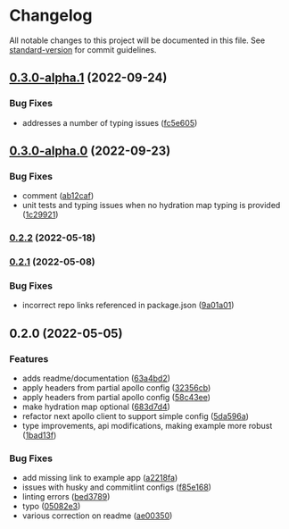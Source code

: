 # Changelog

All notable changes to this project will be documented in this file. See [standard-version](https://github.com/conventional-changelog/standard-version) for commit guidelines.

## [0.3.0-alpha.1](https://github.com/platypusrex/nextjs-apollo-client/compare/@release/0.3.0-alpha.0...@release/0.3.0-alpha.1) (2022-09-24)


### Bug Fixes

* addresses a number of typing issues ([fc5e605](https://github.com/platypusrex/nextjs-apollo-client/commit/fc5e605f5403bd7cb9bd4166df959c04aeb49bf3))

## [0.3.0-alpha.0](https://github.com/platypusrex/nextjs-apollo-client/compare/@release/0.2.2...@release/0.3.0-alpha.0) (2022-09-23)


### Bug Fixes

* comment ([ab12caf](https://github.com/platypusrex/nextjs-apollo-client/commit/ab12cafce7ddeacd21314b70a221848ba6ae0a44))
* unit tests and typing issues when no hydration map typing is provided ([1c29921](https://github.com/platypusrex/nextjs-apollo-client/commit/1c2992159cc60d707738776bbace0a547bf43beb))

### [0.2.2](https://github.com/platypusrex/nextjs-apollo-client/compare/@release/0.2.1...@release/0.2.2) (2022-05-18)

### [0.2.1](https://github.com/platypusrex/nextjs-apollo-client/compare/@release/0.2.0...@release/0.2.1) (2022-05-08)


### Bug Fixes

* incorrect repo links referenced in package.json ([9a01a01](https://github.com/platypusrex/nextjs-apollo-client/commit/9a01a01346353f018450caef79e91a1a3e28592c))

## 0.2.0 (2022-05-05)


### Features

* adds readme/documentation ([63a4bd2](https://github.com/platypusrex/nextjs-apollo/commit/63a4bd292db90d0c4d80f0d6672123a28bae6d8c))
* apply headers from partial apollo config ([32356cb](https://github.com/platypusrex/nextjs-apollo/commit/32356cbc67d618dda9aa63482effd8e239979666))
* apply headers from partial apollo config ([58c43ee](https://github.com/platypusrex/nextjs-apollo/commit/58c43ee82cada51605db97ee24850e5383e061ab))
* make hydration map optional ([683d7d4](https://github.com/platypusrex/nextjs-apollo/commit/683d7d49b6093cc63bc6cc52183c7c754176cb0f))
* refactor next apollo client to support simple config ([5da596a](https://github.com/platypusrex/nextjs-apollo/commit/5da596a2a0e7658a8ee4530416339228147e2ea2))
* type improvements, api modifications, making example more robust ([1bad13f](https://github.com/platypusrex/nextjs-apollo/commit/1bad13f75d2f19d6565836c314e38445db645144))


### Bug Fixes

* add missing link to example app ([a2218fa](https://github.com/platypusrex/nextjs-apollo/commit/a2218fa720eb188acf5a4dec217a4d92a39a74c1))
* issues with husky and commitlint configs ([f85e168](https://github.com/platypusrex/nextjs-apollo/commit/f85e168140d671b3fa3e2338475e1bbcbda726cc))
* linting errors ([bed3789](https://github.com/platypusrex/nextjs-apollo/commit/bed37890b6edb5674983567b55fd31ea4b6a5a2c))
* typo ([05082e3](https://github.com/platypusrex/nextjs-apollo/commit/05082e3bcfb27558688accfc18bee351b4983529))
* various correction on readme ([ae00350](https://github.com/platypusrex/nextjs-apollo/commit/ae0035039100dc427dda03019db1482efe211248))

